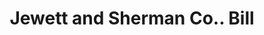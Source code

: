 ---
doi: 10.7916/D8G17BZ2
date_other: '1890'
date_other_textual: 1890-1899
form: printed ephemera
genre:
- Invoices
name:
- Jewett and Sherman Co.
object_in_context_url: https://biggert.cul.columbia.edu/items/view/ave_biggert_01611
subject_hierarchical_geographic:
- Milwaukee, Wisconsin, United States
subject_name:
- Jewett and Sherman Co.
title: Jewett and Sherman Co.. Bill
sort_title: Jewett and Sherman Co.. Bill
call_number: ave_biggert_01611
coordinates:
- 43.05,-87.95
pid: ave_biggert_01611
identifiers: ave_biggert_01611
thumbnail: https://derivativo-3.library.columbia.edu/iiif/2/ldpd:343884/full/!256,256/0/native.jpg
permalink: "/biggert/ave_biggert_01611/"
layout: iiif-image-page
---